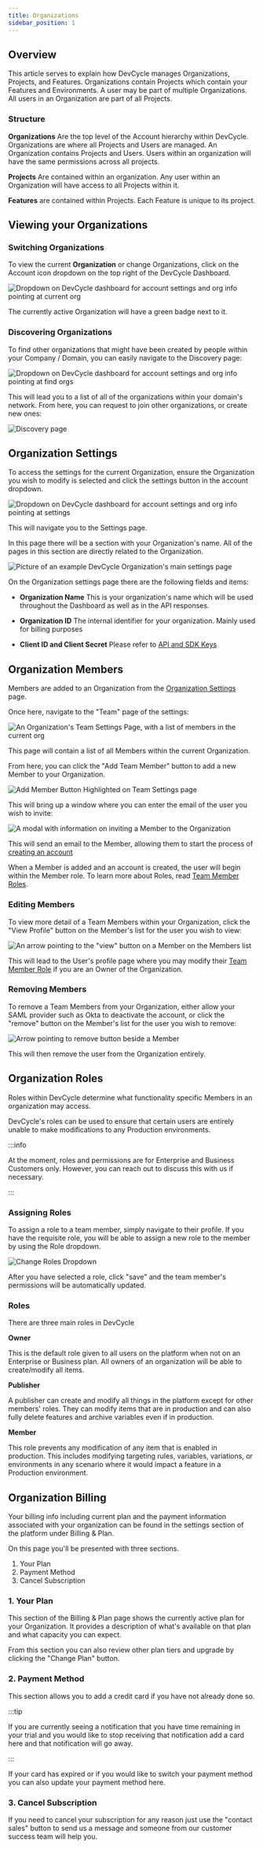 ```yaml
---
title: Organizations
sidebar_position: 1
---
```


## Overview

This article serves to explain how DevCycle manages Organizations, Projects, and Features. Organizations contain Projects which contain your Features and Environments. A user may be part of multiple Organizations. All users in an Organization are part of all Projects. 

### Structure

**Organizations** Are the top level of the Account hierarchy within DevCycle. Organizations are where all Projects and Users are managed. An Organization contains Projects and Users. Users within an organization will have the same permissions across all projects.

**Projects** Are contained within an organization. Any user within an Organization will have access to all Projects within it. 

**Features** are contained within Projects. Each Feature is unique to its project.

## Viewing your Organizations

### Switching Organizations

To view the current **Organization** or change Organizations, click on the Account icon dropdown on the top right of the DevCycle Dashboard.

![Dropdown on DevCycle dashboard for account settings and org info pointing at current org](/may-2023-account-dropdown-2.png)

The currently active Organization will have a green badge next to it. 

### Discovering Organizations

To find other organizations that might have been created by people within your Company / Domain, you can easily navigate to the Discovery page:

![Dropdown on DevCycle dashboard for account settings and org info pointing at find orgs](/may-2023-account-dropdown-3.png)

This will lead you to a list of all of the organizations within your domain's network. From here, you can request to join other organizations, or create new ones: 

![Discovery page](/may-2023-organization-discover.png)

## Organization Settings

To access the settings for the current Organization, ensure the Organization you wish to modify is selected and click the settings button in the account dropdown. 

![Dropdown on DevCycle dashboard for account settings and org info pointing at settings](/march-2022-account-dropdown.png)

This will navigate you to the Settings page.

In this page there will be a section with your Organization's name. All of the pages in this section are directly related to the Organization. 

![Picture of an example DevCycle Organization's main settings page](/org-settings.png)

On the Organization settings page there are the following fields and items:

* **Organization Name**
    This is your organization's name which will be used throughout the Dashboard as well as in the API responses.

* **Organization ID**
    The internal identifier for your organization. Mainly used for billing purposes

* **Client ID and Client Secret**
    Please refer to [API and SDK Keys](/home/feature-management/organizing-your-flags-and-variables/api-and-sdk-keys)


## Organization Members

Members are added to an Organization from the [Organization Settings](/home/feature-management/organizing-your-flags-and-variables/organizations-projects#organization-settings) page. 

Once here, navigate to the "Team" page of the settings:

![An Organization's Team Settings Page, with a list of members in the current org](/team.png)

This page will contain a list of all Members within the current Organization. 

From here, you can click the "Add Team Member" button to add a new Member to your Organization.

![Add Member Button Highlighted on Team Settings page](/add-member.png)

This will bring up a window where you can enter the email of the user you wish to invite: 

![A modal with information on inviting a Member to the Organization](/add-modal.png)

This will send an email to the Member, allowing them to start the process of [creating an account](/home/feature-management/getting-started/creating-an-account)

When a Member is added and an account is created, the user will begin within the Member role. To learn more about Roles, read [Team Member Roles](/home/your-organization/manage-team/member-roles).

### Editing Members

To view more detail of a Team Members within your Organization, click the "View Profile" button on the Member's list for the user you wish to view:

![An arrow pointing to the "view" button on a Member on the Members list](/view-member.png)

This will lead to the User's profile page where you may modify their [Team Member Role](/home/your-organization/manage-team/member-roles) if you are an Owner of the Organization.


### Removing Members

To remove a Team Members from your Organization, either allow your SAML provider such as Okta to deactivate the account, or click the "remove" button on the Member's list for the user you wish to remove:

![Arrow pointing to remove button beside a Member](/remove-member.png)

This will then remove the user from the Organization entirely.

## Organization Roles

Roles within DevCycle determine what functionality specific Members in an organization may access. 

DevCycle's roles can be used to ensure that certain users are entirely unable to make modifications to any Production environments.

:::info

At the moment, roles and permissions are for Enterprise and Business Customers only. However, you can reach out to discuss this with us if necessary.

:::

### Assigning Roles

To assign a role to a team member, simply navigate to their profile. If you have the requisite role, you will be able to assign a new role to the member by using the Role dropdown.

![Change Roles Dropdown](/march-2023-permissions.png)

After you have selected a role, click "save" and the team member's permissions will be automatically updated.


### Roles

There are three main roles in DevCycle

**Owner**

This is the default role given to all users on the platform when not on an Enterprise or Business plan. All owners of an organization will be able to create/modify all items. 

**Publisher**

A publisher can create and modify all things in the platform except for other members' roles. They can modify items that are in production and can also fully delete features and archive variables even if in production.

**Member**

This role prevents any modification of any item that is enabled in production. This includes modifying targeting rules, variables, variations, or environments in any scenario where it would impact a feature in a Production environment.


## Organization Billing

Your billing info including current plan and the payment information associated with your organization can be found in the settings section of the platform under Billing & Plan.

On this page you'll be presented with three sections.

1. Your Plan
2. Payment Method
3. Cancel Subscription

### 1. Your Plan

This section of the Billing & Plan page shows the currently active plan for your Organization. It provides a description of what's available on that plan and what capacity you can expect.

From this section you can also review other plan tiers and upgrade by clicking the "Change Plan" button.

### 2. Payment Method

This section allows you to add a credit card if you have not already done so.

:::tip

If you are currently seeing a notification that you have time remaining in your trial and you would like to stop receiving that notification add a card here and that notification will go away.

:::

If your card has expired or if you would like to switch your payment method you can also update your payment method here.

### 3. Cancel Subscription

If you need to cancel your subscription for any reason just use the "contact sales" button to send us a message and someone from our customer success team will help you.